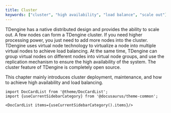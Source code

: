```yaml
---
title: Cluster
keywords: ["cluster", "high availability", "load balance", "scale out"]
---
```


TDengine has a native distributed design and provides the ability to scale out. A few nodes can form a TDengine cluster. If you need higher processing power, you just need to add more nodes into the cluster. TDengine uses virtual node technology to virtualize a node into multiple virtual nodes to achieve load balancing. At the same time, TDengine can group virtual nodes on different nodes into virtual node groups, and use the replication mechanism to ensure the high availability of the system. The cluster feature of TDengine is completely open source.

This chapter mainly introduces cluster deployment, maintenance, and how to achieve high availability and load balancing.

```mdx-code-block
import DocCardList from '@theme/DocCardList';
import {useCurrentSidebarCategory} from '@docusaurus/theme-common';

<DocCardList items={useCurrentSidebarCategory().items}/>
```
